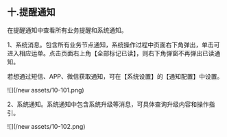 ## 十.提醒通知

在提醒通知中查看所有业务提醒和系统通知。

1、系统消息。包含所有业务节点通知，系统操作过程中页面右下角弹出，单击可进入相应运单。点击页面右上角【全部标记已读】，则右下角弹窗不再弹出已读通知。

若想通过短信、APP、微信获取通知，可在【系统设置】的【通知配置】中设置。

![](/new assets/10-101.png)

2、系统通知。系统通知中包含系统升级等消息，可具体查询升级内容和操作指引。

![](/new assets/10-102.png)

